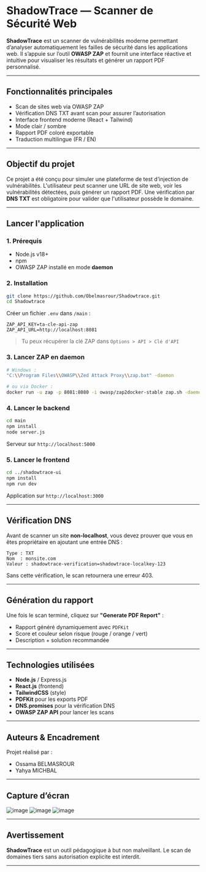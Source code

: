 # ShadowTrace — Scanner de Sécurité Web

**ShadowTrace** est un scanner de vulnérabilités moderne permettant d’analyser automatiquement les failles de sécurité dans les applications web. Il s’appuie sur l’outil **OWASP ZAP** et fournit une interface réactive et intuitive pour visualiser les résultats et générer un rapport PDF personnalisé.

---

## Fonctionnalités principales

* Scan de sites web via OWASP ZAP
* Vérification DNS TXT avant scan pour assurer l’autorisation
* Interface frontend moderne (React + Tailwind)
* Mode clair / sombre
* Rapport PDF coloré exportable
* Traduction multilingue (FR / EN)

---

## Objectif du projet

Ce projet a été conçu pour simuler une plateforme de test d’injection de vulnérabilités. L'utilisateur peut scanner une URL de site web, voir les vulnérabilités détectées, puis générer un rapport PDF. Une vérification par **DNS TXT** est obligatoire pour valider que l'utilisateur possède le domaine.

---

## Lancer l'application

### 1. Prérequis

* Node.js v18+
* npm
* OWASP ZAP installé en mode **daemon**

### 2. Installation

```bash
git clone https://github.com/Obelmasrour/Shadowtrace.git
cd Shadowtrace
```

Créer un fichier `.env` dans `/main` :

```env
ZAP_API_KEY=ta-cle-api-zap
ZAP_API_URL=http://localhost:8081
```

> Tu peux récupérer la clé ZAP dans `Options > API > Clé d'API`

### 3. Lancer ZAP en daemon

```bash
# Windows :
"C:\\Program Files\\OWASP\\Zed Attack Proxy\\zap.bat" -daemon

# ou via Docker :
docker run -u zap -p 8081:8080 -i owasp/zap2docker-stable zap.sh -daemon -port 8080 -config api.disablekey=false
```

### 4. Lancer le backend

```bash
cd main
npm install
node server.js
```

Serveur sur `http://localhost:5000`

### 5. Lancer le frontend

```bash
cd ../shadowtrace-ui
npm install
npm run dev
```

Application sur `http://localhost:3000`

---

## Vérification DNS

Avant de scanner un site **non-localhost**, vous devez prouver que vous en êtes propriétaire en ajoutant une entrée DNS :

```
Type : TXT
Nom  : monsite.com
Valeur : shadowtrace-verification=shadowtrace-localkey-123
```

Sans cette vérification, le scan retournera une erreur 403.

---

## Génération du rapport

Une fois le scan terminé, cliquez sur **"Generate PDF Report"** :

* Rapport généré dynamiquement avec `PDFKit`
* Score et couleur selon risque (rouge / orange / vert)
* Description + solution recommandée

---

## Technologies utilisées

* **Node.js** / Express.js
* **React.js** (frontend)
* **TailwindCSS** (style)
* **PDFKit** pour les exports PDF
* **DNS.promises** pour la vérification DNS
* **OWASP ZAP API** pour lancer les scans

---

## Auteurs & Encadrement

Projet réalisé par :

* Ossama BELMASROUR
* Yahya MICHBAL 


---

## Capture d’écran

![image](https://github.com/user-attachments/assets/327560cb-1b68-4e64-86be-0bfc0788128e)
![image](https://github.com/user-attachments/assets/fd468bb7-708a-438e-9da5-316932d6da16)
![image](https://github.com/user-attachments/assets/46f3cd90-e1c9-4bb1-9139-92be12f0977c)


---

## Avertissement

**ShadowTrace** est un outil pédagogique à but non malveillant. Le scan de domaines tiers sans autorisation explicite est interdit.

---

